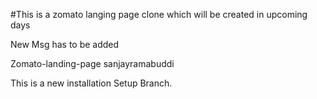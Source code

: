 #This is a zomato langing page clone which will be created in upcoming days

New Msg has to be added

Zomato-landing-page
sanjayramabuddi

This is a new installation Setup Branch.
